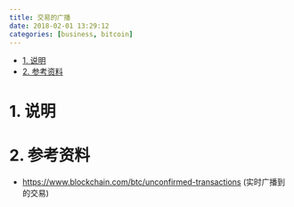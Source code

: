 ```yaml
---
title: 交易的广播
date: 2018-02-01 13:29:12
categories: [business, bitcoin]
---
```



<!-- TOC -->

- [1. 说明](#1-说明)
- [2. 参考资料](#2-参考资料)

<!-- /TOC -->



<a id="markdown-1-说明" name="1-说明"></a>
# 1. 说明



<a id="markdown-2-参考资料" name="2-参考资料"></a>
# 2. 参考资料

* https://www.blockchain.com/btc/unconfirmed-transactions (实时广播到的交易)
